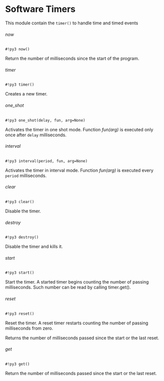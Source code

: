 # Software Timers

This module contain the `timer()` to handle time and timed events

###### now

```#!py3 now()```

Return the number of milliseconds since the start of the program.

###### timer

```#!py3 timer()```

Creates a new timer.

###### one_shot

```#!py3 one_shot(delay, fun, arg=None)```

Activates the timer in one shot mode. Function *fun(arg)* is executed only once after ```delay``` milliseconds.

###### interval

```#!py3 interval(period, fun, arg=None)```

Activates the timer in interval mode. Function *fun(arg)* is executed every ```period``` milliseconds.

###### clear

```#!py3 clear()```

Disable the timer.

###### destroy

```#!py3 destroy()```

Disable the timer and kills it.

###### start

```#!py3 start()```

Start the timer. A started timer begins counting the number of passing milliseconds. Such number can be read by calling
timer.get().

###### reset

```#!py3 reset()```

Reset the timer. A reset timer restarts counting the number of passing milliseconds from zero.

Returns the number of milliseconds passed since the start or the last reset.

###### get

```#!py3 get()```

Return the number of milliseconds passed since the start or the last reset.
<!--stackedit_data:
eyJoaXN0b3J5IjpbMjA5NzQ2MjMxNyw0MTAzMjI3OTFdfQ==
-->
